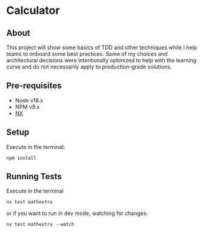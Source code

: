 # Calculator

## About

This project will show some basics of TDD and other techniques while I help teams to onboard some best practices. Some of my choices and architectural decisions were intentionally optimized to help with the learning curve and do not necessarily apply to production-grade solutions.

## Pre-requisites

- Node v18.x
- NPM v9.x
- [NX](https://nx.dev)

## Setup

Execute in the terminal:

```
npm install
```

## Running Tests

Execute in the terminal

```
nx test mathextra
```

or if you want to run in dev mode, watching for changes:

```
nx test mathextra --watch
```
